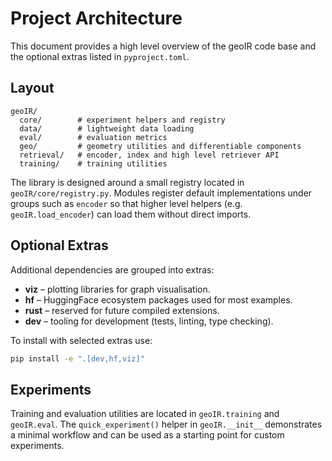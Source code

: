# Project Architecture

This document provides a high level overview of the geoIR code base and the optional
extras listed in `pyproject.toml`.

## Layout

```
geoIR/
  core/        # experiment helpers and registry
  data/        # lightweight data loading
  eval/        # evaluation metrics
  geo/         # geometry utilities and differentiable components
  retrieval/   # encoder, index and high level retriever API
  training/    # training utilities
```

The library is designed around a small registry located in `geoIR/core/registry.py`.
Modules register default implementations under groups such as `encoder` so that
higher level helpers (e.g. `geoIR.load_encoder`) can load them without direct imports.

## Optional Extras

Additional dependencies are grouped into extras:

- **viz** – plotting libraries for graph visualisation.
- **hf** – HuggingFace ecosystem packages used for most examples.
- **rust** – reserved for future compiled extensions.
- **dev** – tooling for development (tests, linting, type checking).

To install with selected extras use:

```bash
pip install -e ".[dev,hf,viz]"
```

## Experiments

Training and evaluation utilities are located in `geoIR.training` and `geoIR.eval`.
The `quick_experiment()` helper in `geoIR.__init__` demonstrates a minimal workflow
and can be used as a starting point for custom experiments.
